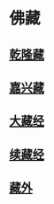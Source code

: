 # 佛藏

## [乾隆藏](宗教\佛藏\乾隆藏)

## [嘉兴藏](宗教\佛藏\嘉兴藏)

## [大藏经](宗教\佛藏\大藏经)

## [续藏经](宗教\佛藏\续藏经)

## [藏外](宗教\佛藏\藏外)


